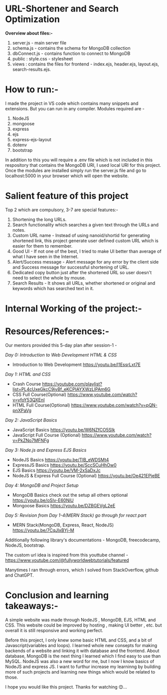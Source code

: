 # URL-Shortener and Search Optimization
**Overview about files:-**
1. server.js -  main server file
2. schema.js - contains the schema for MongoDB collection
3. dbConnect.js - contains function to connect to MongoDB
4. public : style.css - stylesheet
5. views : contains the files for frontend - index.ejs, header.ejs, layout.ejs, search-results.ejs.

# How to run:-

I made the project in VS code which contains many snippets and extensions. But you can run in any compiler.
Modules required are -
1. NodeJS
2. mongoose
3. express
4. ejs
5. express-ejs-layout
6. dotenv
7. bootstrap

In addition to this you will require a .env file which is not included in this respository that contains the MongoDB URI, I used local URI for this project.
Once the modules are installed simply run the server.js file and go to localhost:5000 in your browser which will open the website.

# Salient feature of this project

Top 2 which are compulsory, 3-7 are special features:- 
1. Shortening the long URLs.
2. Search functionality which searches a given text through the URLs and notes.
3. Custom URL name - Instead of using nanoid/shortid for generating shortened link, this project generate user defined custom URL which is easier for them to remember.
4. Good UI - If not one of the best, I tried to make UI better than average of what I have seen in the Internet.
5. Alert/Success message - Alert message for any error by the client side and Success message for successful shortening of URL.
6. Dedicated copy button just after the shortened URL so user doesn't need to select the whole by mouse.
7. Search Results - It shows all URLs, whether shortened or original and keywords which has searched text in it.


# Internal Working of the project:-

# Resources/References:-

Our mentors provided this 5-day plan after session-1 -

*Day 0: Introduction to Web Development HTML & CSS*
- Introduction to Web Development https://youtu.be/l1EssrLxt7E

*Day 1: HTML and CSS*
- Crash Course https://youtube.com/playlist?list=PL4cUxeGkcC9ivBf_eKCPIAYXWzLlPAm6G
- CSS Full Course(Optional) https://www.youtube.com/watch?v=yfoY53QXEnI
- HTML Full Course(Optional) https://www.youtube.com/watch?v=pQN-pnXPaVg

*Day 2: JavaScript Basics*
- JavaScript Basics https://youtu.be/W6NZfCO5SIk
- JavaScript Full Course (Optional) https://www.youtube.com/watch?v=PkZNo7MFNFg

*Day 3: Node.js and Express EJS Basics*
- NodeJS Basics https://youtu.be/TlB_eWDSMt4
- ExpressJS Basics https://youtu.be/SccSCuHhOw0
- EJS Basics https://youtu.be/VM-2xSaDxJc
- NodeJS & Express Full Course (Optional) https://youtu.be/Oe421EPjeBE

*Day 4: MongoDB and Project Setup*
- MongoDB Basics check out the setup all others optional https://youtu.be/oSIv-E60NiU
- Mongoose Basics https://youtu.be/DZBGEVgL2eE

*Day 5: Revision from Day 1-4(MERN Stack) go through for react part*
- MERN Stack(MongoDB, Express, React, NodeJS) https://youtu.be/7CqJlxBYj-M

Additionally following library's documentations - MongoDB, freecodecamp, NodeJS, bootstrap.

The custom url idea is inspired from this youttube channel - https://www.youtube.com/@fullyworldwebtutorials/featured

Manytimes I ran through errors, which I solved from StackOverflow, github and ChatGPT.


# Conclusion and learning takeaways:-

A simple website was made through NodeJS , MongoDB, EJS, HTML and CSS. This website could be improved by hosting , making UI better , etc. but overall it is still responsive and working perfect. 

Before this project, I only knew some basic HTML and CSS, and a bit of Javascript(variables and loops). I learned whole new consepts for making backends of a website and linking it with database and the frontend. About database, MongoDB is the next thing I learned which I find easy to use than MySQL. NodeJS was also a new word for me, but I now I know basics of NodeJS and express JS. I want to furthur increase my learninng by building more of such projects and learning new things which would be related to those.

I hope you would like this project. Thanks for watching 😊...
